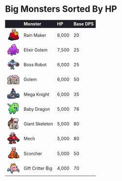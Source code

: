 # Big Monsters Sorted By HP

<style>
    .heatMapMB {
        width: 100%;
        text-align: left;
    }
    .heatMapMB th {
        word-wrap: break-word;
        text-align: left;
        color: white;
        background: #202127;
    }
    .heatMapMA tr:nth-child(1) { background: rgba(66, 133, 244, 0.60); }
    .heatMapMA tr:nth-child(2) { background: rgba(66, 133, 244, 0.56); }
    .heatMapMA tr:nth-child(3) { background: rgba(66, 133, 244, 0.45); }
    .heatMapMA tr:nth-child(4) { background: rgba(66, 133, 244, 0.45); }
    .heatMapMA tr:nth-child(5) { background: rgba(66, 133, 244, 0.45); }
    .heatMapMA tr:nth-child(6) { background: rgba(66, 133, 244, 0.38); }
    .heatMapMA tr:nth-child(7) { background: rgba(66, 133, 244, 0.38); }
    .heatMapMA tr:nth-child(8) { background: rgba(66, 133, 244, 0.38); }
    .heatMapMA tr:nth-child(9) { background: rgba(66, 133, 244, 0.38); }
    .heatMapMA tr:nth-child(10) { background: rgba(66, 133, 244, 0.30); }
</style>

<div class="heatMapMB">

|   | Monster | HP | Base DPS | 
| -- | -- | -- | -- |
| <img src="../assets/sb_enemies_2_rain-maker.png"  width="40" height="40" /> | Rain Maker | 8,000 | 20 |
| <img src="../assets/sb_enemies_2_elixir-golem.png"  width="40" height="40" /> | Elixir Golem | 7,500 | 25 |
| <img src="../assets/sb_enemies_2_boss-robot.png"  width="40" height="40" /> | Boss Robot | 6,000 | 25 |
| <img src="../assets/sb_enemies_2_golem.png"  width="40" height="40" /> | Golem | 6,000 | 50 |
| <img src="../assets/sb_enemies_2_mega-knight.png"  width="40" height="40" /> | Mega Knight | 6,000 | 35 |
| <img src="../assets/sb_enemies_2_baby-dragon.png"  width="40" height="40" /> | Baby Dragon | 5,000 | 76 |
| <img src="../assets/sb_enemies_2_giant-skeleton.png"  width="40" height="40" /> | Giant Skeleton | 5,000 | 80 |
| <img src="../assets/sb_enemies_2_mech.png"  width="40" height="40" /> | Mech | 5,000 | 80 |
| <img src="../assets/sb_enemies_2_scorcher.png"  width="40" height="40" /> | Scorcher | 5,000 | 50 |
| <img src="../assets/sb_enemies_2_gift-critter-big.png"  width="40" height="40" /> | Gift Critter Big | 4,000 | 70 |

</div>